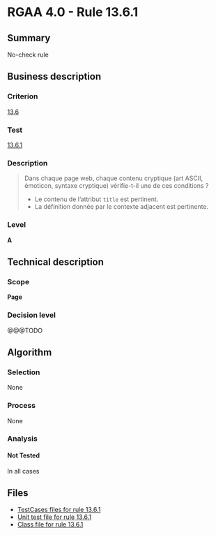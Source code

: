 # RGAA 4.0 - Rule 13.6.1

## Summary

No-check rule

## Business description

### Criterion

[13.6](https://www.numerique.gouv.fr/publications/rgaa-accessibilite/methode/criteres/#crit-13-6)

### Test

[13.6.1](https://www.numerique.gouv.fr/publications/rgaa-accessibilite/methode/criteres/#test-13-6-1)

### Description

> Dans chaque page web, chaque contenu cryptique (art ASCII, émoticon, syntaxe cryptique) vérifie-t-il une de ces conditions ?
> 
> * Le contenu de l’attribut `title` est pertinent.
> * La définition donnée par le contexte adjacent est pertinente.

### Level

**A**


## Technical description

### Scope

**Page**

### Decision level

@@@TODO


## Algorithm

### Selection

None

### Process

None

### Analysis

#### Not Tested

In all cases


## Files

- [TestCases files for rule 13.6.1](https://gitlab.com/asqatasun/Asqatasun/-/tree/v5/rules/rules-rgaa4.0/src/test/resources/testcases/rgaa40/Rgaa40Rule130601/)
- [Unit test file for rule 13.6.1](https://gitlab.com/asqatasun/Asqatasun/-/blob/v5/rules/rules-rgaa4.0/src/test/java/org/asqatasun/rules/rgaa40/Rgaa40Rule130601Test.java)
- [Class file for rule 13.6.1](https://gitlab.com/asqatasun/Asqatasun/-/blob/v5/rules/rules-rgaa4.0/src/main/java/org/asqatasun/rules/rgaa40/Rgaa40Rule130601.java)


